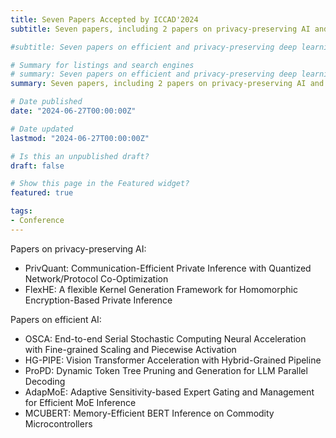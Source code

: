 ```yaml
---
title: Seven Papers Accepted by ICCAD'2024
subtitle: Seven papers, including 2 papers on privacy-preserving AI and 5 papers on efficient AI, are accepted by ICCAD'2024 as regular papers.

#subtitle: Seven papers on efficient and privacy-preserving deep learning are accepted by ICCAD'2024 as regular papers, including "OSCA&#58; End-to-end Serial Stochastic Computing Neural Acceleration with Fine-grained Scaling and Piecewise Activation", "HG-PIPE&#58; Vision Transformer Acceleration with Hybrid-Grained Pipeline", "ProPD&#58; Dynamic Token Tree Pruning and Generation for LLM Parallel Decoding", "AdapMoE&#58; Adaptive Sensitivity-based Expert Gating and Management for Efficient MoE Inference", "MCUBERT&#58; Memory-Efficient BERT Inference on Commodity Microcontrollers", "PrivQuant&#58; Communication-Efficient Private Inference with Quantized Network/Protocol Co-Optimization", and "FlexHE&#58; A flexible Kernel Generation Framework for Homomorphic Encryption-Based Private Inference".

# Summary for listings and search engines
# summary: Seven papers on efficient and privacy-preserving deep learning are accepted by ICCAD'2024 as regular papers, including "OSCA&#58; End-to-end Serial Stochastic Computing Neural Acceleration with Fine-grained Scaling and Piecewise Activation", "HG-PIPE&#58; Vision Transformer Acceleration with Hybrid-Grained Pipeline", "ProPD&#58; Dynamic Token Tree Pruning and Generation for LLM Parallel Decoding", "AdapMoE&#58; Adaptive Sensitivity-based Expert Gating and Management for Efficient MoE Inference", "MCUBERT&#58; Memory-Efficient BERT Inference on Commodity Microcontrollers", "PrivQuant&#58; Communication-Efficient Private Inference with Quantized Network/Protocol Co-Optimization", and "FlexHE&#58; A flexible Kernel Generation Framework for Homomorphic Encryption-Based Private Inference".
summary: Seven papers, including 2 papers on privacy-preserving AI and 5 papers on efficient AI, are accepted by ICCAD'2024 as regular papers.

# Date published
date: "2024-06-27T00:00:00Z"

# Date updated
lastmod: "2024-06-27T00:00:00Z"

# Is this an unpublished draft?
draft: false

# Show this page in the Featured widget?
featured: true

tags:
- Conference
---
```


Papers on privacy-preserving AI:
- PrivQuant: Communication-Efficient Private Inference with Quantized Network/Protocol Co-Optimization
- FlexHE: A flexible Kernel Generation Framework for Homomorphic Encryption-Based Private Inference

Papers on efficient AI:
- OSCA: End-to-end Serial Stochastic Computing Neural Acceleration with Fine-grained Scaling and Piecewise Activation
- HG-PIPE: Vision Transformer Acceleration with Hybrid-Grained Pipeline
- ProPD: Dynamic Token Tree Pruning and Generation for LLM Parallel Decoding
- AdapMoE: Adaptive Sensitivity-based Expert Gating and Management for Efficient MoE Inference
- MCUBERT: Memory-Efficient BERT Inference on Commodity Microcontrollers